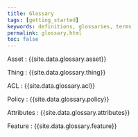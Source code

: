 ```yaml
---
title: Glossary
tags: [getting_started]
keywords: definitions, glossaries, terms
permalink: glossary.html
toc: false
---
```


Asset
: {{site.data.glossary.asset}}

Thing
: {{site.data.glossary.thing}}

ACL
: {{site.data.glossary.acl}}

Policy
: {{site.data.glossary.policy}}

Attributes
: {{site.data.glossary.attributes}}

Feature
: {{site.data.glossary.feature}}
